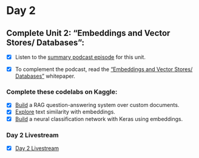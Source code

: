 # Day 2

## Complete Unit 2: “Embeddings and Vector Stores/ Databases”:

- [x] Listen to the [summary podcast episode](https://www.youtube.com/watch?v=CFtX0ZyLSAY&list=PLqFaTIg4myu_yKJpvF8WE2JfaG5kGuvoE&index=2) for this unit.

- [x] To complement the podcast, read the [“Embeddings and Vector Stores/ Databases”](https://drive.google.com/file/d/12AI7lRBc8DQvqMGmit3mcgL3rsZwkEID/view) whitepaper.

### Complete these codelabs on Kaggle:
- [x] [Build](https://www.kaggle.com/code/markishere/day-2-document-q-a-with-rag) a RAG question-answering system over custom documents.
- [x] [Explore](https://www.kaggle.com/code/markishere/day-2-embeddings-and-similarity-scores) text similarity with embeddings.
- [x] [Build](https://www.kaggle.com/code/markishere/day-2-classifying-embeddings-with-keras) a neural classification network with Keras using embeddings.

### Day 2 Livestream
- [x] [Day 2 Livestream](https://www.youtube.com/live/AjpjCHdIINU)
